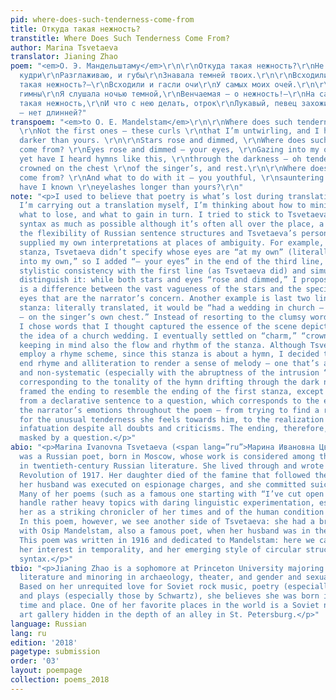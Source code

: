```yaml
---
pid: where-does-such-tenderness-come-from
title: Откуда такая нежность?
transtitle: Where Does Such Tenderness Come From?
author: Marina Tsvetaeva
translator: Jianing Zhao
poem: "<em>О. Э. Мандельштаму</em>\r\n\r\nОткуда такая нежность?\r\nНе первые — эти
  кудри\r\nРазглаживаю, и губы\r\nЗнавала темней твоих.\r\n\r\nВсходили и гасли звезды,\r\nОткуда
  такая нежность?—\r\nВсходили и гасли очи\r\nУ самых моих очей.\r\n\r\nЕще не такие
  гимны\r\nЯ слушала ночью темной,\r\nВенчаемая — о нежность!—\r\nНа самой груди певца.\r\n\r\nОткуда
  такая нежность,\r\nИ что с нею делать, отрок\r\nЛукавый, певец захожий,\r\nС ресницами
  — нет длинней?"
transpoem: "<em>to O. E. Mandelstam</em>\r\n\r\nWhere does such tenderness come from?
  \r\nNot the first ones — these curls \r\nthat I’m untwirling, and I have known \r\nlips
  darker than yours. \r\n\r\nStars rose and dimmed, \r\nWhere does such tenderness
  come from? \r\nEyes rose and dimmed — your eyes, \r\nGazing into my own.\r\n\r\nNot
  yet have I heard hymns like this, \r\nthrough the darkness — oh tenderness!\r\ncharmed,
  crowned on the chest \r\nof the singer’s, and rest.\r\n\r\nWhere does such tenderness
  come from? \r\nAnd what to do with it — you youthful, \r\nsauntering sly singer,
  have I known \r\neyelashes longer than yours?\r\n"
note: "<p>I used to believe that poetry is what’s lost during translations. Now that
  I’m carrying out a translation myself, I’m thinking about how to minimize the loss,
  what to lose, and what to gain in turn. I tried to stick to Tsvetaeva’s original
  syntax as much as possible although it’s often all over the place, a result of both
  the flexibility of Russian sentence structures and Tsvetaeva’s personal style. I
  supplied my own interpretations at places of ambiguity. For example, in the second
  stanza, Tsvetaeva didn’t specify whose eyes are “at my own” (literally) or “gazing
  into my own,” so I added “— your eyes” in the end of the third line, to keep the
  stylistic consistency with the first line (as Tsvetaeva did) and simultaneously
  distinguish it: while both stars and eyes “rose and dimmed,” I proposed that there
  is a difference between the vast vagueness of the stars and the specificity of the
  eyes that are the narrator’s concern. Another example is last two lines of the third
  stanza: literally translated, it would be “had a wedding in church — oh tenderness!
  — on the singer’s own chest.” Instead of resorting to the clumsy word “married,”
  I chose words that I thought captured the essence of the scene depicted while evoking
  the idea of a church wedding. I eventually settled on “charm,” “crown,” and “rest,”
  keeping in mind also the flow and rhythm of the stanza. Although Tsvetaeva didn’t
  employ a rhyme scheme, since this stanza is about a hymn, I decided to use some
  end rhyme and alliteration to render a sense of melody — one that’s a bit arbitrary
  and non-systematic (especially with the abruptness of the intrusion “oh tenderness!”),
  corresponding to the tonality of the hymn drifting through the dark night. I also
  framed the ending to resemble the ending of the first stanza, except that it turns
  from a declarative sentence to a question, which corresponds to the evolution of
  the narrator’s emotions throughout the poem — from trying to find a rational explanation
  for the unusual tenderness she feels towards him, to the realization of her complete
  infatuation despite all doubts and criticisms. The ending, therefore, is an exclamation
  masked by a question.</p>"
abio: "<p>Marina Ivanovna Tsvetaeva (<span lang=”ru”>Марина Ивановна Цветаева</span>)
  was a Russian poet, born in Moscow, whose work is considered among the greatest
  in twentieth-century Russian literature. She lived through and wrote of the Russian
  Revolution of 1917. Her daughter died of the famine that followed the revolution,
  her husband was executed on espionage charges, and she committed suicide in 1941.
  Many of her poems (such as a famous one starting with “I’ve cut open my veins…”)
  handle rather heavy topics with daring linguistic experimentation, establishing
  her as a striking chronicler of her times and of the human condition in tragic circumstances.
  In this poem, however, we see another side of Tsvetaeva: she had a brief love affair
  with Osip Mandelstam, also a famous poet, when her husband was in the White Army.
  This poem was written in 1916 and dedicated to Mandelstam: here we can see her passion,
  her interest in temporality, and her emerging style of circular structure and unusual
  syntax.</p>"
tbio: "<p>Jianing Zhao is a sophomore at Princeton University majoring in comparative
  literature and minoring in archaeology, theater, and gender and sexuality studies.
  Based on her unrequited love for Soviet rock music, poetry (especially by Mayakovsky),
  and plays (especially those by Schwartz), she believes she was born in the wrong
  time and place. One of her favorite places in the world is a Soviet non-conformist
  art gallery hidden in the depth of an alley in St. Petersburg.</p>"
language: Russian
lang: ru
edition: '2018'
pagetype: submission
order: '03'
layout: poempage
collection: poems_2018
---
```

